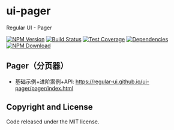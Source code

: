 # ui-pager

Regular UI - Pager

[![NPM Version][npm-img]][npm-url]
[![Build Status][travis-img]][travis-url]
[![Test Coverage][coveralls-img]][coveralls-url]
[![Dependencies][david-img]][david-url]
[![NPM Download][download-img]][download-url]

[npm-img]: http://img.shields.io/npm/v/rgui-ui-pager.svg?style=flat-square
[npm-url]: http://npmjs.org/package/rgui-ui-pager
[travis-img]: https://img.shields.io/travis/regular-ui/ui-pager.svg?style=flat-square
[travis-url]: https://travis-ci.org/regular-ui/ui-pager
[coveralls-img]: https://img.shields.io/coveralls/regular-ui/ui-pager.svg?style=flat-square
[coveralls-url]: https://coveralls.io/r/regular-ui/ui-pager
[david-img]: http://img.shields.io/david/regular-ui/ui-pager.svg?style=flat-square
[david-url]: https://david-dm.org/regular-ui/ui-pager
[download-img]: https://img.shields.io/npm/dm/rgui-ui-pager.svg?style=flat-square
[download-url]: https://npmjs.org/package/rgui-ui-pager

## Pager（分页器）

- 基础示例+进阶案例+API: https://regular-ui.github.io/ui-pager/pager/index.html

## Copyright and License

Code released under the MIT license.
